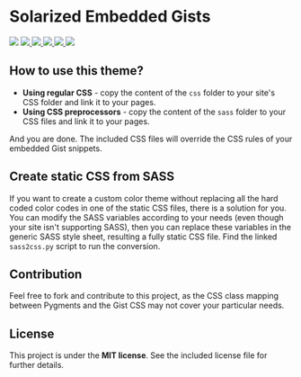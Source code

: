 # Solarized Embedded Gists

<img src="http://tiborsimon.github.io/images/solarized-gist/solarized-gist-demo-image.png" />

<a title="Latest version" href="https://github.com/tiborsimon/solarized-gist/releases/latest" target="_blank">
   <img src="https://img.shields.io/badge/version-v1.2-green.svg?style=flat" />
</a>
<a title="Goto article" href="http://tiborsimon.github.io/web/solarized-theme-for-embedded-gists/" target="_blank">
   <img src="https://img.shields.io/badge/article-read-blue.svg?style=flat" />
</a>
<a title="Goto discussion" href="http://tiborsimon.github.io/web/solarized-theme-for-embedded-gists/#discussion" target="_blank">
   <img src="https://img.shields.io/badge/discussion-join-orange.svg?style=flat" />
</a>
<a title="Demo" href="http://tiborsimon.github.io/web/solarized-theme-for-embedded-gists#demo" target="_blank">
   <img src="http://img.shields.io/badge/demo-try-red.svg?style=flat" />
</a>
<a title="License" href="#license">
   <img src="https://img.shields.io/badge/license-MIT-green.svg?style=flat" />
</a>

## How to use this theme?

- __Using regular CSS__ - copy the content of the `css` folder to your site's CSS folder and link it to your pages.
- __Using CSS preprocessors__ - copy the content of the `sass` folder to your CSS files and link it to your pages.

And you are done. The included CSS files will override the CSS rules of your embedded Gist snippets.

## Create static CSS from SASS

If you want to create a custom color theme without replacing all the hard coded color codes in one of the static CSS files, there is a solution for you. You can modify the SASS variables according to your needs (even though your site isn't supporting SASS), then you can replace these variables in the generic SASS style sheet, resulting a fully static CSS file. Find the linked `sass2css.py` script to run the conversion.

## Contribution

Feel free to fork and contribute to this project, as the CSS class mapping between Pygments and the Gist CSS may not cover your particular needs.

## License

This project is under the __MIT license__. 
See the included license file for further details.




